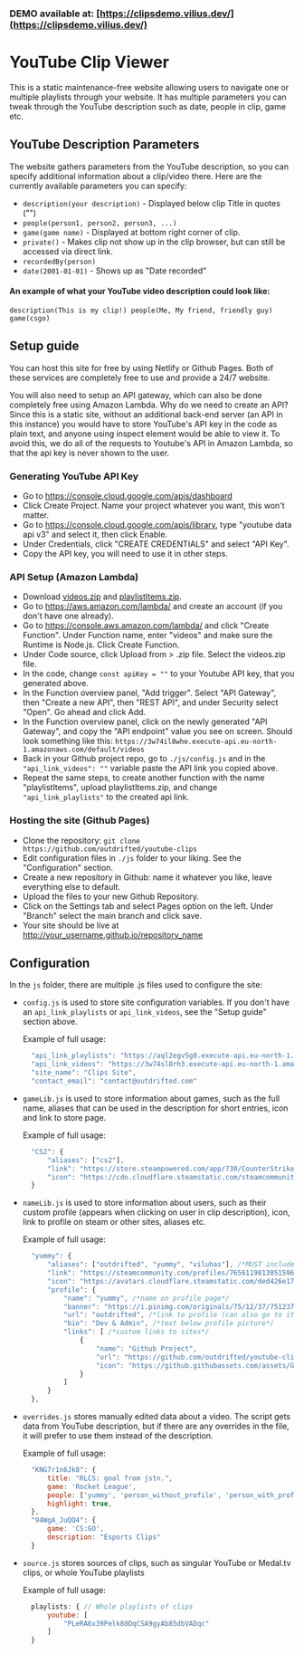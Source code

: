 ### DEMO available at: [https://clipsdemo.vilius.dev/](https://clipsdemo.vilius.dev/)
# YouTube Clip Viewer
This is a static maintenance-free website allowing users to navigate one or multiple playlists through your website. It has multiple parameters you can tweak through the YouTube description such as date, people in clip, game etc.

## YouTube Description Parameters
The website gathers parameters from the YouTube description, so you can specify additional information about a clip/video there. Here are the currently available parameters you can specify:

 - `description(your description)` - Displayed below clip Title in quotes ("")
 - `people(person1, person2, person3, ...)`
 - `game(game name)` - Displayed at bottom right corner of clip.
 - `private()` - Makes clip not show up in the clip browser, but can still be accessed via direct link.
 - `recordedBy(person)`
 - `date(2001-01-01)` - Shows up as "Date recorded"

#### An example of what your YouTube video description could look like:
```
description(This is my clip!) people(Me, My friend, friendly guy) game(csgo)
```

## Setup guide
You can host this site for free by using Netlify or Github Pages. Both of these services are completely free to use and provide a 24/7 website. 

You will also need to setup an API gateway, which can also be done completely free using Amazon Lambda. Why do we need to create an API? Since this is a static site, without an additional back-end server (an API in this instance) you would have to store YouTube's API key in the code as plain text, and anyone using inspect element would be able to view it. To avoid this, we do all of the requests to Youtube's API in Amazon Lambda, so that the api key is never shown to the user.

### Generating YouTube API Key
* Go to https://console.cloud.google.com/apis/dashboard
* Click Create Project. Name your project whatever you want, this won't matter.
* Go to https://console.cloud.google.com/apis/library, type "youtube data api v3" and select it, then click Enable.
* Under Credentials, click "CREATE CREDENTIALS" and select "API Key".
* Copy the API key, you will need to use it in other steps.

### API Setup (Amazon Lambda)
* Download [videos.zip](https://github.com/outdrifted/youtube-clips/releases/download/2.0/videos.zip) and [playlistItems.zip](https://github.com/outdrifted/youtube-clips/releases/download/2.0/playlistItems.zip).
* Go to https://aws.amazon.com/lambda/ and create an account (if you don't have one already).
* Go to https://console.aws.amazon.com/lambda/ and click "Create Function". Under Function name, enter "videos" and make sure the Runtime is Node.js. Click Create Function.
* Under Code source, click Upload from > .zip file. Select the videos.zip file.
* In the code, change `const apiKey = ""` to your Youtube API key, that you generated above.
* In the Function overview panel, "Add trigger". Select "API Gateway", then "Create a new API", then "REST API", and under Security select "Open". Go ahead and click Add.
* In the Function overview panel, click on the newly generated "API Gateway", and copy the "API endpoint" value you see on screen. Should look something like this: `https://3w74il8whe.execute-api.eu-north-1.amazonaws.com/default/videos`
* Back in your Github project repo, go to `./js/config.js` and in the `"api_link_videos": ""` variable paste the API link you copied above.
* Repeat the same steps, to create another function with the name "playlistItems", upload playlistItems.zip, and change `"api_link_playlists"` to the created api link.

### Hosting the site (Github Pages)
* Clone the repository: `git clone https://github.com/outdrifted/youtube-clips`
* Edit configuration files in `./js` folder to your liking. See the "Configuration" section.
* Create a new repository in Github: name it whatever you like, leave everything else to default.
* Upload the files to your new Github Repository.
* Click on the Settings tab and select Pages option on the left. Under "Branch" select the main branch and click save.
* Your site should be live at http://your_username.github.io/repository_name

## Configuration
In the `js` folder, there are multiple .js files used to configure the site:
- `config.js` is used to store site configuration variables. If you don't have an `api_link_playlists` or `api_link_videos`, see the "Setup guide" section above.

  Example of full usage:
  ```js
	"api_link_playlists": "https://aql2egv5g8.execute-api.eu-north-1.amazonaws.com/default/playlistItems",
	"api_link_videos": "https://3w74sl8rh3.execute-api.eu-north-1.amazonaws.com/default/videos",
	"site_name": "Clips Site",
	"contact_email": "contact@outdrifted.com"
  ```
- `gameLib.js` is used to store information about games, such as the full name, aliases that can be used in the description for short entries, icon and link to store page.

  Example of full usage:
  ```js
	"CS2": {
		"aliases": ["cs2"],
		"link": "https://store.steampowered.com/app/730/CounterStrike_2/",
		"icon": "https://cdn.cloudflare.steamstatic.com/steamcommunity/public/images/apps/730/8dbc71957312bbd3baea65848b545be9eae2a355.jpg"
	}
  ```
- `nameLib.js` is used to store information about users, such as their custom profile (appears when clicking on user in clip description), icon, link to profile on steam or other sites, aliases etc.

  Example of full usage:
  ```js
	"yummy": {
		"aliases": ["outdrifted", "yummy", "viluhas"], /*MUST include ALL names (even the key of this object "yummy")*/
		"link": "https://steamcommunity.com/profiles/76561198130515965", /*Link to steam profile*/
		"icon": "https://avatars.cloudflare.steamstatic.com/ded426e17ff06a0a6dd124b5b04691ff1c89442c_full.jpg",
		"profile": {
			"name": "yummy", /*name on profile page*/
			"banner": "https://i.pinimg.com/originals/75/12/37/751237d9a75bfbe1ba9fb681c9ed5e0d.jpg", /*photo on profile page*/
			"url": "outdrifted", /*link to profile (can also go to it by entering an alias)*/
			"bio": "Dev & Admin", /*text below profile picture*/
			"links": [ /*custom links to sites*/
				{
					"name": "Github Project",
					"url": "https://github.com/outdrifted/youtube-clips",
					"icon": "https://github.githubassets.com/assets/GitHub-Mark-ea2971cee799.png"
				}
			]
		}
	},
  ```
- `overrides.js` stores manually edited data about a video. The script gets data from YouTube description, but if there are any overrides in the file, it will prefer to use them instead of the description.

  Example of full usage:
  ```js
	"KNG7r1n6Jk8": {
		title: "RLCS: goal from jstn.",
		game: 'Rocket League',
		people: ['yummy', 'person_without_profile', 'person_with_profile'],
		highlight: true,
	},
	"94WgA_JuQQ4": {
		game: 'CS:GO',
		description: "Esports Clips"
	}
  ```
- `source.js` stores sources of clips, such as singular YouTube or Medal.tv clips, or whole YouTube playlists

  Example of full usage:
  ```js
	playlists: { // Whole playlists of clips
		youtube: [
			"PLeRA6x39Pelk80DqCSA9gyAb85dbVADqc"
		]
	}
  ```
